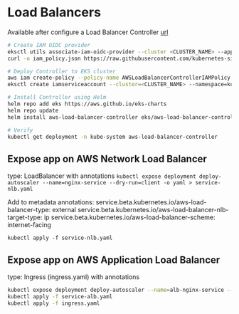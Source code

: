 # Load Balancers
Available after configure a Load Balancer Controller
[url](https://docs.aws.amazon.com/eks/latest/userguide/aws-load-balancer-controller.html)

```bash
# Create IAM OIDC provider
eksctl utils associate-iam-oidc-provider --cluster <CLUSTER_NAME> --approve
curl -o iam_policy.json https://raw.githubusercontent.com/kubernetes-sigs/aws-load-balancer-controller/v2.3.0/docs/install/iam_policy.json

# Deploy Controller to EKS cluster
aws iam create-policy --policy-name AWSLoadBalancerControllerIAMPolicy --policy-document file://iam_policy.json
eksctl create iamserviceaccount --cluster=<CLUSTER_NAME> --namespace=kube-system --name=aws-load-balancer-controller --attach-policy-arn=ARN:AWS:IAM::111122223333:POLICY/AWSLoadBalancerControllerIAMPolicy --override-existing-serviceaccounts --approve

# Install Controller using Helm
helm repo add eks https://aws.github.io/eks-charts
helm repo update
helm install aws-load-balancer-controller eks/aws-load-balancer-controller -n kube-system --set clusterName=<CLUSTER_NAME> --set serviceAccount.create=false --set serviceAccount.name=aws-load-balancer-controller 

# Verify
kubectl get deployment -n kube-system aws-load-balancer-controller
```
## Expose app on AWS Network Load Balancer
type: LoadBalancer with annotations
` kubectl expose deployment deploy-autoscaler --name=nginx-service --dry-run=client -o yaml > service-nlb.yaml `

Add to metadata
  annotations:
    service.beta.kubernetes.io/aws-load-balancer-type: external
    service.beta.kubernetes.io/aws-load-balancer-nlb-target-type: ip
    service.beta.kubernetes.io/aws-load-balancer-scheme: internet-facing

` kubectl apply -f service-nlb.yaml `

## Expose app on AWS Application Load Balancer
type: Ingress (ingress.yaml) with annotations
```bash
kubectl expose deployment deploy-autoscaler --name=alb-nginx-service --dry-run=client -o yaml > service-alb.yaml
kubectl apply -f service-alb.yaml
kubectl apply -f ingress.yaml
```